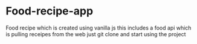 # Food-recipe-app
Food recipe which is created using vanilla js  this includes a food api which is pulling receipes from the web just git clone and start using the project

